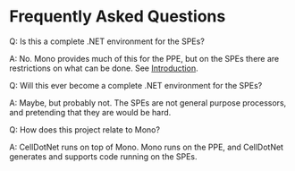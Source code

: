 # Frequently Asked Questions #

Q: Is this a complete .NET environment for the SPEs?

A: No. Mono provides much of this for the PPE, but on the SPEs there are restrictions on what can be done. See [Introduction](Introduction.md).


Q: Will this ever become a complete .NET environment for the SPEs?

A: Maybe, but probably not. The SPEs are not general purpose processors, and pretending that they are would be hard.

Q: How does this project relate to Mono?

A: CellDotNet runs on top of Mono. Mono runs on the PPE, and CellDotNet generates and supports code running on the SPEs.